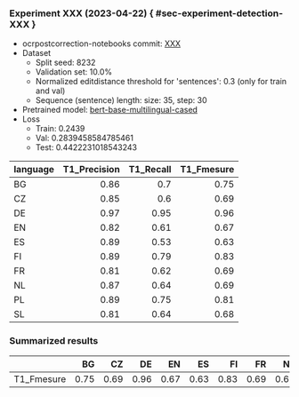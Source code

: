 ### Experiment XXX (2023-04-22) { #sec-experiment-detection-XXX }

* ocrpostcorrection-notebooks commit: [XXX](XXX)
* Dataset
    * Split seed: 8232
    * Validation set: 10.0%
    * Normalized editdistance threshold for 'sentences': 0.3 (only for train and val)
    * Sequence (sentence) length: size: 35, step: 30
* Pretrained model: [bert-base-multilingual-cased](https://huggingface.co/bert-base-multilingual-cased)
* Loss
    * Train: 0.2439
    * Val: 0.2839458584785461
    * Test: 0.4422231018543243

| language   |   T1_Precision |   T1_Recall |   T1_Fmesure |
|:-----------|---------------:|------------:|-------------:|
| BG         |           0.86 |        0.7  |         0.75 |
| CZ         |           0.85 |        0.6  |         0.69 |
| DE         |           0.97 |        0.95 |         0.96 |
| EN         |           0.82 |        0.61 |         0.67 |
| ES         |           0.89 |        0.53 |         0.63 |
| FI         |           0.89 |        0.79 |         0.83 |
| FR         |           0.81 |        0.62 |         0.69 |
| NL         |           0.87 |        0.64 |         0.69 |
| PL         |           0.89 |        0.75 |         0.81 |
| SL         |           0.81 |        0.64 |         0.68 |

### Summarized results

|            |   BG |   CZ |   DE |   EN |   ES |   FI |   FR |   NL |   PL |   SL |
|:-----------|-----:|-----:|-----:|-----:|-----:|-----:|-----:|-----:|-----:|-----:|
| T1_Fmesure | 0.75 | 0.69 | 0.96 | 0.67 | 0.63 | 0.83 | 0.69 | 0.69 | 0.81 | 0.68 |